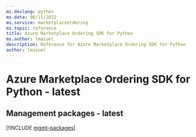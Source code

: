 ```yaml
---
ms.devlang: python
ms.data: 08/11/2022
ms.service: marketplaceordering
ms.topic: reference
title: Azure Marketplace Ordering SDK for Python
ms.author: lmazuel
description: Reference for Azure Marketplace Ordering SDK for Python
author: lmazuel
---
```

# Azure Marketplace Ordering SDK for Python - latest

## Management packages - latest
[!INCLUDE [mgmt-packages](marketplace-ordering-mgmt-index.md)]